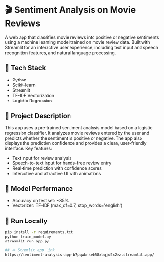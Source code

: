 # 🎬 Sentiment Analysis on Movie Reviews
A web app that classifies movie reviews into positive or negative sentiments using a machine learning model trained on movie review data. Built with Streamlit for an interactive user experience, including text input and speech recognition features, and natural language processing.

## 🔧 Tech Stack
- Python
- Scikit-learn
- Streamlit
- TF-IDF Vectorization
- Logistic Regression

## 📖 Project Description
This app uses a pre-trained sentiment analysis model based on a logistic regression classifier. It analyzes movie reviews entered by the user and predicts whether the sentiment is positive or negative. The app also displays the prediction confidence and provides a clean, user-friendly interface.
Key features:
- Text input for review analysis
- Speech-to-text input for hands-free review entry
- Real-time prediction with confidence scores
- Interactive and attractive UI with animations

## 🧠 Model Performance
- Accuracy on test set: ~85%
- Vectorizer: TF-IDF (max_df=0.7, stop_words='english')

## 🚀 Run Locally
```bash
pip install -r requirements.txt
python train_model.py
streamlit run app.py

## 🪢 Stremlit app link
https://sentiment-analysis-app-b7pqwbnseb58xbqjw2x2ez.streamlit.app/

